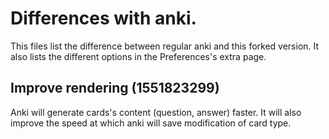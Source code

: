# Differences with anki.
This files list the difference between regular anki and this forked
version. It also lists the different options in the Preferences's extra page.

## Improve rendering (1551823299)
Anki will generate cards's content (question, answer) faster. It will
also improve the speed at which anki will save modification of card type.

